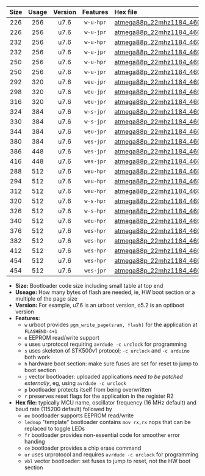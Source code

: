 |Size|Usage|Version|Features|Hex file|
|:-:|:-:|:-:|:-:|:--|
|226|256|u7.6|`w-u-hpr`|[atmega88p_22mhz1184_460800bps_ur.hex](https://raw.githubusercontent.com/stefanrueger/urboot/main/atmega88p_22mhz1184_460800bps_ur.hex)|
|226|256|u7.6|`w-u-jpr`|[atmega88p_22mhz1184_460800bps_ur_vbl.hex](https://raw.githubusercontent.com/stefanrueger/urboot/main/atmega88p_22mhz1184_460800bps_ur_vbl.hex)|
|232|256|u7.6|`w-u-hpr`|[atmega88p_22mhz1184_460800bps_lednop_ur.hex](https://raw.githubusercontent.com/stefanrueger/urboot/main/atmega88p_22mhz1184_460800bps_lednop_ur.hex)|
|232|256|u7.6|`w-u-jpr`|[atmega88p_22mhz1184_460800bps_lednop_ur_vbl.hex](https://raw.githubusercontent.com/stefanrueger/urboot/main/atmega88p_22mhz1184_460800bps_lednop_ur_vbl.hex)|
|250|256|u7.6|`w-u-hpr`|[atmega88p_22mhz1184_460800bps_lednop_fr_ur.hex](https://raw.githubusercontent.com/stefanrueger/urboot/main/atmega88p_22mhz1184_460800bps_lednop_fr_ur.hex)|
|250|256|u7.6|`w-u-jpr`|[atmega88p_22mhz1184_460800bps_lednop_fr_ur_vbl.hex](https://raw.githubusercontent.com/stefanrueger/urboot/main/atmega88p_22mhz1184_460800bps_lednop_fr_ur_vbl.hex)|
|292|320|u7.6|`weu-jpr`|[atmega88p_22mhz1184_460800bps_ee_ur_vbl.hex](https://raw.githubusercontent.com/stefanrueger/urboot/main/atmega88p_22mhz1184_460800bps_ee_ur_vbl.hex)|
|298|320|u7.6|`weu-jpr`|[atmega88p_22mhz1184_460800bps_ee_lednop_ur_vbl.hex](https://raw.githubusercontent.com/stefanrueger/urboot/main/atmega88p_22mhz1184_460800bps_ee_lednop_ur_vbl.hex)|
|316|320|u7.6|`weu-jpr`|[atmega88p_22mhz1184_460800bps_ee_lednop_fr_ur_vbl.hex](https://raw.githubusercontent.com/stefanrueger/urboot/main/atmega88p_22mhz1184_460800bps_ee_lednop_fr_ur_vbl.hex)|
|324|384|u7.6|`w-s-jpr`|[atmega88p_22mhz1184_460800bps_vbl.hex](https://raw.githubusercontent.com/stefanrueger/urboot/main/atmega88p_22mhz1184_460800bps_vbl.hex)|
|330|384|u7.6|`w-s-jpr`|[atmega88p_22mhz1184_460800bps_lednop_vbl.hex](https://raw.githubusercontent.com/stefanrueger/urboot/main/atmega88p_22mhz1184_460800bps_lednop_vbl.hex)|
|344|384|u7.6|`weu-jpr`|[atmega88p_22mhz1184_460800bps_ee_lednop_fr_ce_ur_vbl.hex](https://raw.githubusercontent.com/stefanrueger/urboot/main/atmega88p_22mhz1184_460800bps_ee_lednop_fr_ce_ur_vbl.hex)|
|380|384|u7.6|`wes-jpr`|[atmega88p_22mhz1184_460800bps_ee_vbl.hex](https://raw.githubusercontent.com/stefanrueger/urboot/main/atmega88p_22mhz1184_460800bps_ee_vbl.hex)|
|386|448|u7.6|`wes-jpr`|[atmega88p_22mhz1184_460800bps_ee_lednop_vbl.hex](https://raw.githubusercontent.com/stefanrueger/urboot/main/atmega88p_22mhz1184_460800bps_ee_lednop_vbl.hex)|
|416|448|u7.6|`wes-jpr`|[atmega88p_22mhz1184_460800bps_ee_lednop_fr_vbl.hex](https://raw.githubusercontent.com/stefanrueger/urboot/main/atmega88p_22mhz1184_460800bps_ee_lednop_fr_vbl.hex)|
|288|512|u7.6|`weu-hpr`|[atmega88p_22mhz1184_460800bps_ee_ur.hex](https://raw.githubusercontent.com/stefanrueger/urboot/main/atmega88p_22mhz1184_460800bps_ee_ur.hex)|
|294|512|u7.6|`weu-hpr`|[atmega88p_22mhz1184_460800bps_ee_lednop_ur.hex](https://raw.githubusercontent.com/stefanrueger/urboot/main/atmega88p_22mhz1184_460800bps_ee_lednop_ur.hex)|
|312|512|u7.6|`weu-hpr`|[atmega88p_22mhz1184_460800bps_ee_lednop_fr_ur.hex](https://raw.githubusercontent.com/stefanrueger/urboot/main/atmega88p_22mhz1184_460800bps_ee_lednop_fr_ur.hex)|
|320|512|u7.6|`w-s-hpr`|[atmega88p_22mhz1184_460800bps.hex](https://raw.githubusercontent.com/stefanrueger/urboot/main/atmega88p_22mhz1184_460800bps.hex)|
|326|512|u7.6|`w-s-hpr`|[atmega88p_22mhz1184_460800bps_lednop.hex](https://raw.githubusercontent.com/stefanrueger/urboot/main/atmega88p_22mhz1184_460800bps_lednop.hex)|
|340|512|u7.6|`weu-hpr`|[atmega88p_22mhz1184_460800bps_ee_lednop_fr_ce_ur.hex](https://raw.githubusercontent.com/stefanrueger/urboot/main/atmega88p_22mhz1184_460800bps_ee_lednop_fr_ce_ur.hex)|
|376|512|u7.6|`wes-hpr`|[atmega88p_22mhz1184_460800bps_ee.hex](https://raw.githubusercontent.com/stefanrueger/urboot/main/atmega88p_22mhz1184_460800bps_ee.hex)|
|382|512|u7.6|`wes-hpr`|[atmega88p_22mhz1184_460800bps_ee_lednop.hex](https://raw.githubusercontent.com/stefanrueger/urboot/main/atmega88p_22mhz1184_460800bps_ee_lednop.hex)|
|412|512|u7.6|`wes-hpr`|[atmega88p_22mhz1184_460800bps_ee_lednop_fr.hex](https://raw.githubusercontent.com/stefanrueger/urboot/main/atmega88p_22mhz1184_460800bps_ee_lednop_fr.hex)|
|454|512|u7.6|`wes-hpr`|[atmega88p_22mhz1184_460800bps_ee_lednop_fr_ce.hex](https://raw.githubusercontent.com/stefanrueger/urboot/main/atmega88p_22mhz1184_460800bps_ee_lednop_fr_ce.hex)|
|454|512|u7.6|`wes-jpr`|[atmega88p_22mhz1184_460800bps_ee_lednop_fr_ce_vbl.hex](https://raw.githubusercontent.com/stefanrueger/urboot/main/atmega88p_22mhz1184_460800bps_ee_lednop_fr_ce_vbl.hex)|

- **Size:** Bootloader code size including small table at top end
- **Useage:** How many bytes of flash are needed, ie, HW boot section or a multiple of the page size
- **Version:** For example, u7.6 is an urboot version, o5.2 is an optiboot version
- **Features:**
  + `w` urboot provides `pgm_write_page(sram, flash)` for the application at `FLASHEND-4+1`
  + `e` EEPROM read/write support
  + `u` uses urprotocol requiring `avrdude -c urclock` for programming
  + `s` uses skeleton of STK500v1 protocol; `-c urclock` and `-c arduino` both work
  + `h` hardware boot section: make sure fuses are set for reset to jump to boot section
  + `j` vector bootloader: uploaded applications *need to be patched externally*, eg, using `avrdude -c urclock`
  + `p` bootloader protects itself from being overwritten
  + `r` preserves reset flags for the application in the register R2
- **Hex file:** typically MCU name, oscillator frequency (16 MHz default) and baud rate (115200 default) followed by
  + `ee` bootloader supports EEPROM read/write
  + `lednop` "template" bootloader contains `mov rx,rx` nops that can be replaced to toggle LEDs
  + `fr` bootloader provides non-essential code for smoother error handing
  + `ce` bootloader provides a chip erase command
  + `ur` uses urprotocol and requires `avrdude -c urclock` for programming
  + `vbl` vector bootloader: set fuses to jump to reset, not the HW boot section
